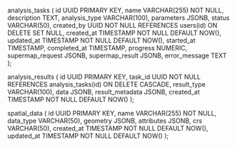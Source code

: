 analysis_tasks (
  id UUID PRIMARY KEY,
  name VARCHAR(255) NOT NULL,
  description TEXT,
  analysis_type VARCHAR(100),
  parameters JSONB,
  status VARCHAR(50),
  created_by UUID NOT NULL REFERENCES users(id) ON DELETE SET NULL,
  created_at TIMESTAMP NOT NULL DEFAULT NOW(),
  updated_at TIMESTAMP NOT NULL DEFAULT NOW(),
  started_at TIMESTAMP,
  completed_at TIMESTAMP,
  progress NUMERIC,
  supermap_request JSONB,
  supermap_result JSONB,
  error_message TEXT
);

analysis_results (
  id UUID PRIMARY KEY,
  task_id UUID NOT NULL REFERENCES analysis_tasks(id) ON DELETE CASCADE,
  result_type VARCHAR(100),
  data JSONB,
  result_metadata JSONB,
  created_at TIMESTAMP NOT NULL DEFAULT NOW()
);

spatial_data (
  id UUID PRIMARY KEY,
  name VARCHAR(255) NOT NULL,
  data_type VARCHAR(50),
  geometry JSONB,
  attributes JSONB,
  crs VARCHAR(50),
  created_at TIMESTAMP NOT NULL DEFAULT NOW(),
  updated_at TIMESTAMP NOT NULL DEFAULT NOW()
);
